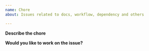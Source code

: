 ```yaml
---
name: Chore
about: Issues related to docs, workflow, dependency and others

---
```


**Describe the chore**
<!-- A clear and concise description of what you want to do. -->

**Would you like to work on the issue?**
<!-- Please let us know if you can work on it or the issue should be assigned to someone else. -->
